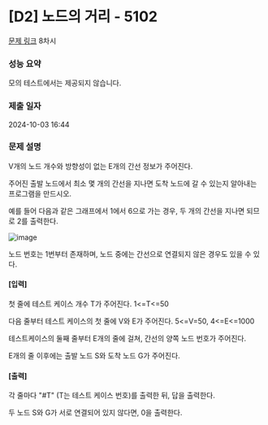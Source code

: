 # [D2] 노드의 거리 - 5102

[문제 링크](https://swexpertacademy.com/main/learn/course/subjectDetail.do?courseId=AVuPDN86AAXw5UW6&subjectId=AWOVIoJqqfYDFAWg) 8차시

### 성능 요약

모의 테스트에서는 제공되지 않습니다.

### 제출 일자

2024-10-03 16:44

### 문제 설명

V개의 노드 개수와 방향성이 없는 E개의 간선 정보가 주어진다.

주어진 출발 노드에서 최소 몇 개의 간선을 지나면 도착 노드에 갈 수 있는지 알아내는 프로그램을 만드시오.

예를 들어 다음과 같은 그래프에서 1에서 6으로 가는 경우, 두 개의 간선을 지나면 되므로 2를 출력한다.

![image](https://github.com/user-attachments/assets/7c8eaf83-6b82-4176-ae3a-c3e6ea800a3c)

노드 번호는 1번부터 존재하며, 노드 중에는 간선으로 연결되지 않은 경우도 있을 수 있다.

#### [입력]

첫 줄에 테스트 케이스 개수 T가 주어진다. 1<=T<=50

다음 줄부터 테스트 케이스의 첫 줄에 V와 E가 주어진다. 5<=V=50, 4<=E<=1000

테스트케이스의 둘째 줄부터 E개의 줄에 걸쳐, 간선의 양쪽 노드 번호가 주어진다.

E개의 줄 이후에는 출발 노드 S와 도착 노드 G가 주어진다.

#### [출력]

각 줄마다 "#T" (T는 테스트 케이스 번호)를 출력한 뒤, 답을 출력한다.

두 노드 S와 G가 서로 연결되어 있지 않다면, 0을 출력한다.
